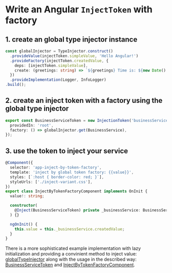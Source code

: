 # Write an Angular ```InjectToken``` with factory
## 1. create an global type injector instance
```typescript
const globalInjector = TypeInjector.construct()
  .provideValue(injectToken.simpleValue, 'Hello Angular!')
  .provideFactory(injectToken.createdValue, {
    deps: [injectToken.simpleValue],
    create: (greetings: string) => `${greetings} Time is: ${new Date().toLocaleTimeString('en-EN')}`,
  })
  .provideImplementation(Logger, InfoLogger)
.build();
```
## 2. create an inject token with a factory using the global type injector
```typescript
export const BusinessServiceToken = new InjectionToken('businessService', {
  providedIn: 'root',
  factory: () => globalInjector.get(BusinessService),
});
```
## 3. use the token to inject your service
```typescript
@Component({
  selector: 'app-inject-by-token-factory',
  template: 'inject by global token factory: {{value}}',
  styles: [`:host { border-color: red; }`],
  styleUrls: ['./inject-variant.css'],
})
export class InjectByTokenFactoryComponent implements OnInit {
  value!: string;

  constructor(
    @Inject(BusinessServiceToken) private _businessService: BusinessService,
  ) {}

  ngOnInit() {
    this.value = this._businessService.createdValue;
  }
}
```
There is a more sophisticated example implementation with lazy initialization and providing a convinient method to inject value: [globalTypeInjector](./global-type-injector.ts) along with the usage in the described way: [BusinessServiceToken](./business-service.token.ts) and [InjectByTokenFactoryComponent](./inject-by-token-factory.component.ts).
